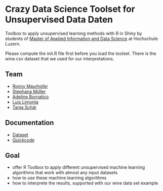# Crazy Data Science Toolset for Unsupervised Data Daten

Toolbox to apply unsupervised learning methods with R in Shiny by students of 
 [Master of Applied Information and Data Science](https://www.hslu.ch/en/lucerne-school-of-business/degree-programmes/master/applied-information-and-data-science/) at Hochschule Luzern.

Please compute the init.R file first before you load the toolset. There is the wine.csv dataset that we used for our interpretations.

## Team
- [Ronny Maurhofer](https://github.com/ronnym20)
- [Stephana Müller](https://github.com/pandorrasland)
- [Adeline Bornatico](https://github.com/Chruetji)
- [Luis Limonta](https://github.com/luislimonta) 
- [Tanja Schär](https://github.com/maximumawesomeness)

## Documentation

- [Dataset](https://drive.google.com/drive/u/0/folders/16FiRr6PP50Mi500jnsHY2Y7An2gt6i1-)
- [Quickcode](https://codeshare.io/29np80)


## Goal
- offer R Toolbox to apply different unsupervised machine learning algorithms that work with almost any input datasets
- how to use these machine learning algorithms
- how to interprete the results, supported with our wine data set example



